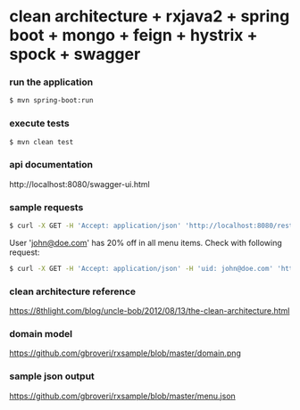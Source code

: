 # clean architecture + rxjava2 + spring boot + mongo + feign + hystrix + spock + swagger

### run the application
```sh
$ mvn spring-boot:run
```

### execute tests
```sh
$ mvn clean test
```

### api documentation
http://localhost:8080/swagger-ui.html

### sample requests
```sh
$ curl -X GET -H 'Accept: application/json' 'http://localhost:8080/restaurants/chips_n_burger_1'
```

User 'john@doe.com' has 20% off in all menu items. Check with following request:
```sh
$ curl -X GET -H 'Accept: application/json' -H 'uid: john@doe.com' 'http://localhost:8080/restaurants/chips_n_burger_1'
```

### clean architecture reference
https://8thlight.com/blog/uncle-bob/2012/08/13/the-clean-architecture.html

### domain model
https://github.com/gbroveri/rxsample/blob/master/domain.png

### sample json output
https://github.com/gbroveri/rxsample/blob/master/menu.json
